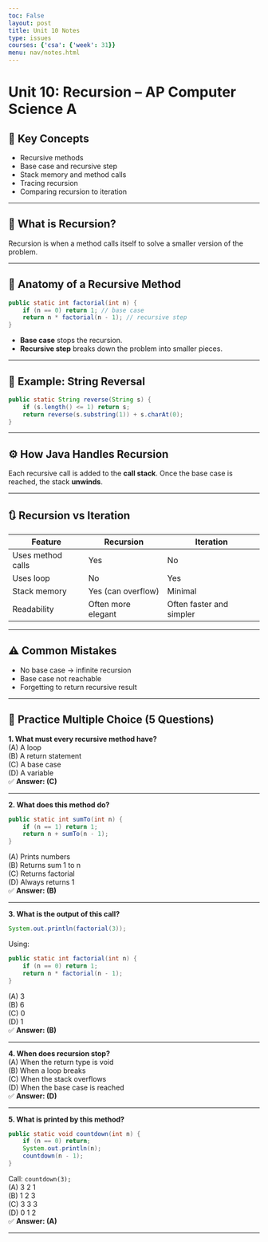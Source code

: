 ```yaml
---
toc: False
layout: post
title: Unit 10 Notes
type: issues
courses: {'csa': {'week': 31}}
menu: nav/notes.html
---
```


# Unit 10: Recursion – AP Computer Science A

## 🔑 Key Concepts

- Recursive methods
- Base case and recursive step
- Stack memory and method calls
- Tracing recursion
- Comparing recursion to iteration

---

## 🔁 What is Recursion?

Recursion is when a method calls itself to solve a smaller version of the problem.

---

## 🧩 Anatomy of a Recursive Method

```java
public static int factorial(int n) {
    if (n == 0) return 1; // base case
    return n * factorial(n - 1); // recursive step
}
```

- **Base case** stops the recursion.
- **Recursive step** breaks down the problem into smaller pieces.

---

## 🔄 Example: String Reversal

```java
public static String reverse(String s) {
    if (s.length() <= 1) return s;
    return reverse(s.substring(1)) + s.charAt(0);
}
```

---

## ⚙️ How Java Handles Recursion

Each recursive call is added to the **call stack**.
Once the base case is reached, the stack **unwinds**.

---

## 🔃 Recursion vs Iteration

| Feature         | Recursion                  | Iteration                   |
|------------------|-----------------------------|-----------------------------|
| Uses method calls| Yes                         | No                          |
| Uses loop        | No                          | Yes                         |
| Stack memory     | Yes (can overflow)          | Minimal                     |
| Readability      | Often more elegant          | Often faster and simpler    |

---

## ⚠️ Common Mistakes

- No base case → infinite recursion
- Base case not reachable
- Forgetting to return recursive result

---

## 🧪 Practice Multiple Choice (5 Questions)

**1. What must every recursive method have?**  
(A) A loop  
(B) A return statement  
(C) A base case  
(D) A variable  
✅ **Answer: (C)**

---

**2. What does this method do?**
```java
public static int sumTo(int n) {
    if (n == 1) return 1;
    return n + sumTo(n - 1);
}
```
(A) Prints numbers  
(B) Returns sum 1 to n  
(C) Returns factorial  
(D) Always returns 1  
✅ **Answer: (B)**

---

**3. What is the output of this call?**
```java
System.out.println(factorial(3));
```
Using:
```java
public static int factorial(int n) {
    if (n == 0) return 1;
    return n * factorial(n - 1);
}
```
(A) 3  
(B) 6  
(C) 0  
(D) 1  
✅ **Answer: (B)**

---

**4. When does recursion stop?**  
(A) When the return type is void  
(B) When a loop breaks  
(C) When the stack overflows  
(D) When the base case is reached  
✅ **Answer: (D)**

---

**5. What is printed by this method?**
```java
public static void countdown(int n) {
    if (n == 0) return;
    System.out.println(n);
    countdown(n - 1);
}
```
Call: `countdown(3);`  
(A) 3 2 1  
(B) 1 2 3  
(C) 3 3 3  
(D) 0 1 2  
✅ **Answer: (A)**

---
